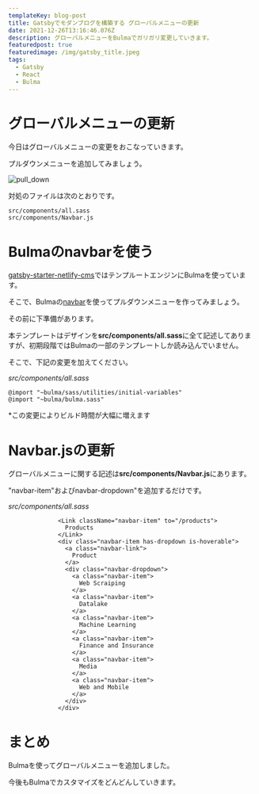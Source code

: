 ```yaml
---
templateKey: blog-post
title: Gatsbyでモダンブログを構築する グローバルメニューの更新
date: 2021-12-26T13:16:46.076Z
description: グローバルメニューをBulmaでガリガリ変更していきます。
featuredpost: true
featuredimage: /img/gatsby_title.jpeg
tags:
  - Gatsby
  - React
  - Bulma
---
```

# グローバルメニューの更新

今日はグローバルメニューの変更をおこなっていきます。

プルダウンメニューを追加してみましょう。

![pull_down](/img/スクリーンショット-2021-12-26-22.37.00.png "pull down")

対処のファイルは次のとおりです。

```
src/components/all.sass
src/components/Navbar.js
```

# **Bulmaのnavbarを使う**

[gatsby-starter-netlify-cms](https://github.com/netlify-templates/gatsby-starter-netlify-cms)ではテンプルートエンジンにBulmaを使っています。

そこで、Bulmaの[navbar](https://bulma.io/documentation/components/navbar/)を使ってプルダウンメニューを作ってみましょう。

その前に下準備があります。

本テンプレートはデザインを**src/components/all.sass**に全て記述してありますが、初期段階ではBulmaの一部のテンプレートしか読み込んでいません。

そこで、下記の変更を加えてください。

*src/components/all.sass*

```
@import "~bulma/sass/utilities/initial-variables"
@import "~bulma/bulma.sass"
```

\*この変更によりビルド時間が大幅に増えます

# Navbar.jsの更新

グローバルメニューに関する記述は**src/components/Navbar.js**にあります。

"navbar-item"およびnavbar-dropdown"を追加するだけです。

*src/components/all.sass*

```
              <Link className="navbar-item" to="/products">
                Products
              </Link>
              <div class="navbar-item has-dropdown is-hoverable">
                <a class="navbar-link">
                  Product
                </a>
                <div class="navbar-dropdown">
                  <a class="navbar-item">
                    Web Scraiping
                  </a>
                  <a class="navbar-item">
                    Datalake
                  </a>
                  <a class="navbar-item">
                    Machine Learning
                  </a>
                  <a class="navbar-item">
                    Finance and Insurance
                  </a>
                  <a class="navbar-item">
                    Media
                  </a>
                  <a class="navbar-item">
                    Web and Mobile
                  </a>
                </div>
              </div>
```

# まとめ

Bulmaを使ってグローバルメニューを追加しました。

今後もBulmaでカスタマイズをどんどんしていきます。